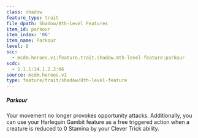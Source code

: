 ```yaml
---
class: shadow
feature_type: trait
file_dpath: Shadow/8th-Level Features
item_id: parkour
item_index: '06'
item_name: Parkour
level: 8
scc:
  - mcdm.heroes.v1:feature.trait.shadow.8th-level-feature:parkour
scdc:
  - 1.1.1:14.1.2.2:06
source: mcdm.heroes.v1
type: feature/trait/shadow/8th-level-feature
---
```


##### Parkour

Your movement no longer provokes opportunity attacks. Additionally, you can use your Harlequin Gambit feature as a free triggered action when a creature is reduced to 0 Stamina by your Clever Trick ability.
